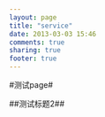 ```yaml
---
layout: page
title: "service"
date: 2013-03-03 15:46
comments: true
sharing: true
footer: true
---
```


#测试page#

##测试标题2##

